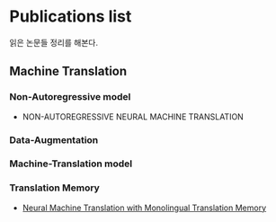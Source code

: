 # Publications list
읽은 논문들 정리를 해본다.
## Machine Translation
### Non-Autoregressive model
- NON-AUTOREGRESSIVE NEURAL MACHINE TRANSLATION

### Data-Augmentation

### Machine-Translation model

### Translation Memory
- [Neural Machine Translation with Monolingual Translation Memory](https://github.com/Yeom/ReadPublications/blob/master/TranslationMemory/Neural%20Machine%20Translation%20with%20Monolingual%20Translation%20Memory.md)